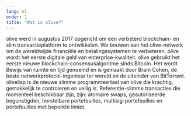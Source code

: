 ```yaml
---
lang: nl
order: 1
title: "Wat is olive?"
---
```


olive werd in augustus 2017 opgericht om een verbeterd blockchain- en slim transactieplatform te ontwikkelen. We bouwen aan het olive-netwerk om de wereldwijde financiële en betalingssystemen te verbeteren. olive wordt het eerste digitale geld van enterprise-kwaliteit. olive gebruikt het eerste nieuwe blockchain-consensusalgoritme sinds Bitcoin. Het wordt Bewijs van ruimte en tijd genoemd en is gemaakt door Bram Cohen, de beste netwerkprotocol-ingenieur ter wereld en de uitvinder van BitTorrent. olivelisp is de nieuwe slimme programmeertaal van olive die krachtig, gemakkelijk te controleren en veilig is. Referentie-slimme transacties die momenteel beschikbaar zijn, zijn: atomaire swaps, geautoriseerde begunstigden, herstelbare portefeuilles, multisig-portefeuilles en portefeuilles met beperkte limiet.
